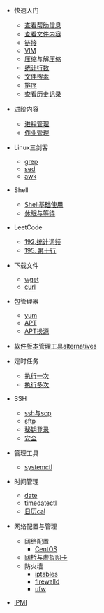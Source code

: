 * 快速入门
    * [查看帮助信息](/command-line-help.md)
    * [查看文件内容](/view-file-content.md)
    * [链接](/ln.md)
    * [VIM](/vim.md)
    * [压缩与解压缩](/tar.md)
    * [统计行数](/wc.md)
    * [文件搜索](/file-search.md)
    * [排序](/sort.md)
    * [查看历史记录](/history.md)
* 进阶内容
    * [进程管理](/process-management.md)
    * [作业管理](/job.md)
* Linux三剑客
    * [grep](/grep.md)
    * [sed](/sed.md)
    * [awk](/awk.md)
* Shell
    * [Shell基础使用](/shell.md)
    * [休眠与等待](/sleep-and-wait.md)
* LeetCode
    * [192.统计词频](/leetcode/word-frequency.md)
    * [195. 第十行](/leetcode/tenth-line.md)
* 下载文件
    * [wget](/wget.md)
    * [curl](/curl.md)
* 包管理器
    * [yum](/package/yum.md)
    * [APT](/package/apt.md)
    * [APT换源](/package/apt-sources.md)
* [软件版本管理工具alternatives](alternatives.md)
* 定时任务
    * [执行一次](/at.md)
    * [执行多次](/crontab.md)
* SSH
    * [ssh与scp](/ssh-and-scp.md)
    * [sftp](/sftp.md)
    * [秘钥登录](/ssh-login-without-password.md)
    * [安全](/linux-ssh-change-port-and-prohibit-password.md)
* 管理工具
    * [systemctl](/systemctl.md)
    
* 时间管理
    * [date](/time/date.md)
    * [timedatectl](/time/timedatectl.md)
    * [日历cal](/time/cal.md)
* 网络配置与管理
    * 网络配置
        * [CentOS](/centos-network-config.md)
    * [网桥与虚拟网卡](/bridge-and-vlan.md)   
    * 防火墙
        * [iptables](/firewall-iptables.md)
        * [firewalld](firewall-firewalld.md)
        * [ufw](/firewall-ufw.md)
* [IPMI](/ipmi.md)
